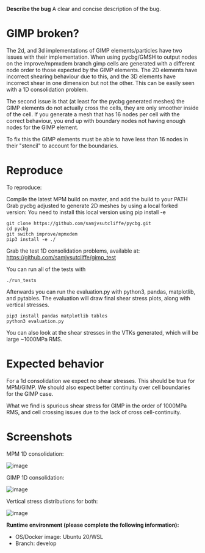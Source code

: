 **Describe the bug**
A clear and concise description of the bug.
# GIMP broken?
The 2d, and 3d implementations of GIMP elements/particles have two issues with their implementation.
When using pycbg/GMSH to output nodes on the improve/mpmxdem branch gimp cells are generated with a different node order to those expected by the GIMP elements.
The 2D elements have incorrect shearing behaviour due to this, and the 3D elements have incorrect shear in one dimension but not the other.
This can be easily seen with a 1D consolidation problem.

The second issue is that (at least for the pycbg generated meshes) the GIMP elements do not actually cross the cells, they are only smoother inside of the cell.
If you generate a mesh that has 16 nodes per cell with the correct behaviour, you end up with boundary nodes not having enough nodes for the GIMP element.

To fix this the GIMP elements must be able to have less than 16 nodes in their "stencil" to account for the boundaries.


# Reproduce
To reproduce:

Compile the latest MPM build on master, and add the build to your PATH
Grab pycbg adjusted to generate 2D meshes by using a local forked version:
You need to install this local version using pip install -e
```
git clone https://github.com/samjvsutcliffe/pycbg.git
cd pycbg
git switch improve/mpmxdem
pip3 install -e ./
```

Grab the test 1D consolidation problems, available at:
https://github.com/samjvsutcliffe/gimp_test

You can run all of the tests with 
```
./run_tests
```

Afterwards you can run the evaluation.py with python3, pandas, matplotlib, and pytables.
The evaluation will draw final shear stress plots, along with vertical stresses.
```
pip3 install pandas matplotlib tables
python3 evaluation.py
```
You can also look at the shear stresses in the VTKs generated, which will be large ~1000MPa RMS.

# Expected behavior
For a 1d consolidation we expect no shear stresses.
This should be true for MPM/GIMP.
We should also expect better continuity over cell boundaries for the GIMP case.

What we find is spurious shear stress for GIMP in the order of 1000MPa RMS, and cell crossing issues due to the lack of cross cell-continuity.

# Screenshots

MPM 1D consolidation:

![image](https://user-images.githubusercontent.com/117826225/215151109-8e441e97-3b01-4f49-b19e-53da67071664.png)

GIMP 1D consolidation:

![image](https://user-images.githubusercontent.com/117826225/215151055-2a6afebe-a633-409f-9057-bf1cc48c05cb.png)

Vertical stress distributions for both:

![image](https://user-images.githubusercontent.com/117826225/215158604-5477ad27-7925-4ace-915e-b8316116cf5d.png)



**Runtime environment (please complete the following information):**
 - OS/Docker image: Ubuntu 20/WSL
 - Branch: develop


